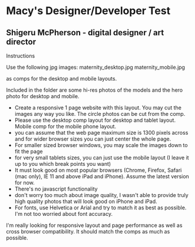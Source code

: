 # Macy's Designer/Developer Test
## Shigeru McPherson - digital designer / art director

Instructions

Use the following jpg images:
maternity_desktop.jpg
maternity_mobile.jpg

as comps for the desktop and mobile layouts.

Included in the folder are some hi-res photos of the models and the hero photo for desktop and mobile.

- Create a responsive 1 page website with this layout. You may cut the images any way you like. The circle photos can be cut from the comp.
- Please use the desktop comp layout for desktop and tablet layout. Mobile comp for the mobile phone layout.
- you can assume that the web page maximum size is 1300 pixels across and for wider browser sizes you can just center the whole page. 
- For smaller sized browser windows, you may scale the images down to fit the page
- for very small tablets sizes, you can just use the mobile layout (I leave it up to you which break points you want)
- It must look good on most popular browsers (Chrome, Firefox, Safari (mac only), IE 11 and above iPad and iPhone). Assume the latest version for now.
- There's no javascript functionality
- don't worry too much about image quality, I wasn't able to provide truly high quality photos that will look good on iPhone and iPad.
- For fonts, use Helvetica or Arial and try to match it as best as possible. I'm not too worried about font accuracy.

I'm really looking for responsive layout and page performance as well as cross browser compatibility. It should match the comps as much as possible.
